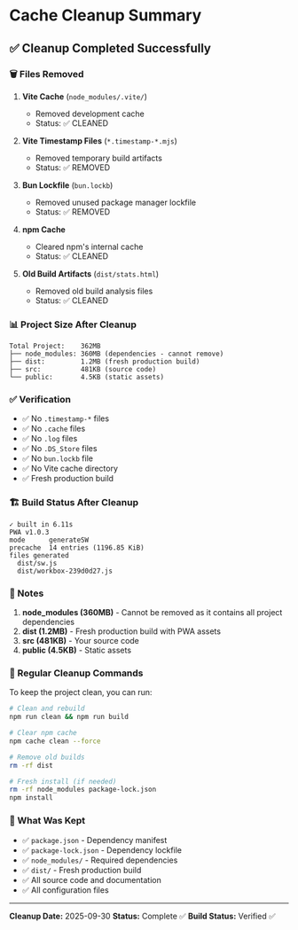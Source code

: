 # Cache Cleanup Summary

## ✅ Cleanup Completed Successfully

### 🗑️ Files Removed

1. **Vite Cache** (`node_modules/.vite/`)
   - Removed development cache
   - Status: ✅ CLEANED

2. **Vite Timestamp Files** (`*.timestamp-*.mjs`)
   - Removed temporary build artifacts
   - Status: ✅ REMOVED

3. **Bun Lockfile** (`bun.lockb`)
   - Removed unused package manager lockfile
   - Status: ✅ REMOVED

4. **npm Cache**
   - Cleared npm's internal cache
   - Status: ✅ CLEANED

5. **Old Build Artifacts** (`dist/stats.html`)
   - Removed old build analysis files
   - Status: ✅ CLEANED

### 📊 Project Size After Cleanup

```
Total Project:    362MB
├── node_modules: 360MB (dependencies - cannot remove)
├── dist:         1.2MB (fresh production build)
├── src:          481KB (source code)
└── public:       4.5KB (static assets)
```

### ✅ Verification

- ✅ No `.timestamp-*` files
- ✅ No `.cache` files
- ✅ No `.log` files
- ✅ No `.DS_Store` files
- ✅ No `bun.lockb` file
- ✅ No Vite cache directory
- ✅ Fresh production build

### 🏗️ Build Status After Cleanup

```
✓ built in 6.11s
PWA v1.0.3
mode      generateSW
precache  14 entries (1196.85 KiB)
files generated
  dist/sw.js
  dist/workbox-239d0d27.js
```

### 📝 Notes

1. **node_modules (360MB)** - Cannot be removed as it contains all project dependencies
2. **dist (1.2MB)** - Fresh production build with PWA assets
3. **src (481KB)** - Your source code
4. **public (4.5KB)** - Static assets

### 🔄 Regular Cleanup Commands

To keep the project clean, you can run:

```bash
# Clean and rebuild
npm run clean && npm run build

# Clear npm cache
npm cache clean --force

# Remove old builds
rm -rf dist

# Fresh install (if needed)
rm -rf node_modules package-lock.json
npm install
```

### 🎯 What Was Kept

- ✅ `package.json` - Dependency manifest
- ✅ `package-lock.json` - Dependency lockfile
- ✅ `node_modules/` - Required dependencies
- ✅ `dist/` - Fresh production build
- ✅ All source code and documentation
- ✅ All configuration files

---

**Cleanup Date:** 2025-09-30
**Status:** Complete ✅
**Build Status:** Verified ✅
